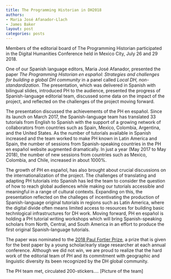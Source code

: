 ```yaml
---
title: The Programming Historian in DH2018
authors:
- Maria José Afanador-Llach
- James Baker
layout: post
categories: posts
---
```


Members of the editorial board of The Programming Historian participated in the Digital Humanities Conference held in Mexico City, July 26 and 29 2018. 

One of our Spanish language editors, Maria José Afanador, presented the paper *The Programming Historian en español: Strategies and challenges for building a global DH community* in a panel called *Local DH, non-standardization*. The presentation, which was delivered in Spanish with bilingual slides, introduced PH to the audience, presented the progress of Spanish-language editorial team, discussed some data on the impact of the project, and reflected on the challenges of the project moving forward. 

The presentation discussed the achievements of the PH en español. Since its launch on March 2017, the Spanish-language team has translated 33 tutorials from English to Spanish with the support of a growing network of collaborators from countries such as Spain, Mexico, Colombia, Argentina, and the United States. As the number of tutorials available in Spanish increased and the team worked to make PH known in Latin America and Spain, the number of sessions from Spanish-speaking countries in the PH en español website augmented dramatically. In just a year (May 2017 to May 2018), the number of new sessions from countries such as Mexico, Colombia, and Chile, increased in about 1000%.    

The growth of PH en español, has also brought about crucial discussions on the internationalization of the project. The challenges of translating and adapting PH tutorials into Spanish has led the team to consider the question of how to reach global audiences while making our tutorials accessible and meaningful in a range of cultural contexts. Expanding on this, the presentation reflected on the challeges of incentivating the production of Spanish-language original tutorials in regions such as Latin America, where the digital divide often means limited access to resources for building basic technlogical infrastructures for DH work. Moving forward, PH en español is holding a PH tutorial writing workshops which will bring Spanish-speaking scholars from North, Central, and South America in an effort to produce the first original Spanish-language tutorials.  

The paper was nominated to the [2018 Paul Fortier Prize](http://adho.org/announcements/2018/six-nominees-2018-paul-fortier-prize), a prize that is given for the best paper by a young scholar/early stage researcher at each annual conference. Although we did not win, we are proud to realize that the hard work of the editorial team of PH and its commitment with geographic and linguistic diversity its been recognized by the DH global community.  

The PH team met, circulated 200-stickers.... [Picture of the team]


